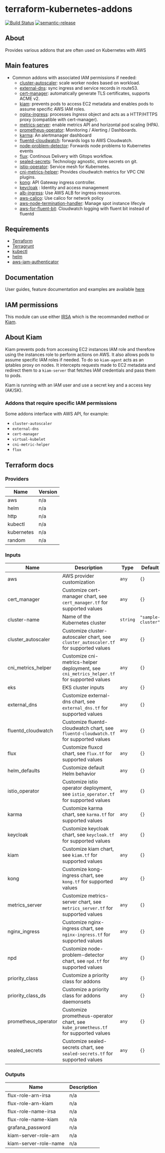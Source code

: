 # terraform-kubernetes-addons

[![Build Status](https://github.com/clusterfrak-dynamics/terraform-kubernetes-addons/workflows/Terraform/badge.svg)](https://github.com/clusterfrak-dynamics/terraform-kubernetes-addons/actions?query=workflow%3ATerraform)
[![semantic-release](https://img.shields.io/badge/%20%20%F0%9F%93%A6%F0%9F%9A%80-semantic--release-e10079.svg)](https://github.com/semantic-release/terraform-kubernetes-addons)

## About

Provides various addons that are often used on Kubernetes with AWS

## Main features

* Common addons with associated IAM permissions if needed:
  * [cluster-autoscaler](https://github.com/kubernetes/autoscaler/tree/master/cluster-autoscaler): scale worker nodes based on workload.
  * [external-dns](https://github.com/kubernetes-incubator/external-dns): sync ingress and service records in route53.
  * [cert-manager](https://github.com/jetstack/cert-manager): automatically generate TLS certificates, supports ACME v2.
  * [kiam](https://github.com/uswitch/kiam): prevents pods to access EC2 metadata and enables pods to assume specific AWS IAM roles.
  * [nginx-ingress](https://github.com/kubernetes/ingress-nginx): processes *Ingress* object and acts as a HTTP/HTTPS proxy (compatible with cert-manager).
  * [metrics-server](https://github.com/kubernetes-incubator/metrics-server): enable metrics API and horizontal pod scaling (HPA).
  * [prometheus-operator](https://github.com/coreos/prometheus-operator): Monitoring / Alerting / Dashboards.
  * [karma](https://github.com/prymitive/karma): An alertmanager dashboard
  * [fluentd-cloudwatch](https://github.com/helm/charts/tree/master/incubator/fluentd-cloudwatch): forwards logs to AWS Cloudwatch.
  * [node-problem-detector](https://github.com/kubernetes/node-problem-detector): Forwards node problems to Kubernetes events
  * [flux](https://github.com/weaveworks/flux): Continous Delivery with Gitops workflow.
  * [sealed-secrets](https://github.com/bitnami-labs/sealed-secrets): Technology agnostic, store secrets on git.
  * [istio-operator](https://istio.io): Service mesh for Kubernetes.
  * [cni-metrics-helper](https://docs.aws.amazon.com/eks/latest/userguide/cni-metrics-helper.html): Provides cloudwatch metrics for VPC CNI plugins.
  * [kong](https://konghq.com/kong): API Gateway ingress controller.
  * [keycloak](https://www.keycloak.org/) : Identity and access management
  * [alb-ingress](https://github.com/kubernetes-sigs/aws-alb-ingress-controller): Use AWS ALB for ingress ressources.
  * [aws-calico](https://github.com/aws/eks-charts/tree/master/stable/aws-calico): Use calico for network policy
  * [aws-node-termination-handler](https://github.com/aws/aws-node-termination-handler): Manage spot instance lifecyle
  * [aws-for-fluent-bit](https://github.com/aws/aws-for-fluent-bit): Cloudwatch logging with fluent bit instead of fluentd

## Requirements

* [Terraform](https://www.terraform.io/intro/getting-started/install.html)
* [Terragrunt](https://github.com/gruntwork-io/terragrunt#install-terragrunt)
* [kubectl](https://kubernetes.io/docs/tasks/tools/install-kubectl/)
* [helm](https://helm.sh/)
* [aws-iam-authenticator](https://github.com/kubernetes-sigs/aws-iam-authenticator)

## Documentation

User guides, feature documentation and examples are available [here](https://clusterfrak-dynamics.github.io/teks/)

## IAM permissions

This module can use either [IRSA](https://aws.amazon.com/blogs/opensource/introducing-fine-grained-iam-roles-service-accounts/) which is the recommanded method or [Kiam](https://github.com/uswitch/kiam).

## About Kiam

Kiam prevents pods from accessing EC2 instances IAM role and therefore using the instances role to perform actions on AWS. It also allows pods to assume specific IAM roles if needed. To do so `kiam-agent` acts as an iptables proxy on nodes. It intercepts requests made to EC2 metadata and redirect them to a `kiam-server` that fetches IAM credentials and pass them to pods.

Kiam is running with an IAM user and use a secret key and a access key (AK/SK).

### Addons that require specific IAM permissions

Some addons interface with AWS API, for example:

* `cluster-autoscaler`
* `external-dns`
* `cert-manager`
* `virtual-kubelet`
* `cni-metric-helper`
* `flux`

## Terraform docs

### Providers

| Name | Version |
|------|---------|
| aws | n/a |
| helm | n/a |
| http | n/a |
| kubectl | n/a |
| kubernetes | n/a |
| random | n/a |

### Inputs

| Name | Description | Type | Default | Required |
|------|-------------|------|---------|:-----:|
| aws | AWS provider customization | `any` | `{}` | no |
| cert\_manager | Customize cert-manager chart, see `cert_manager.tf` for supported values | `any` | `{}` | no |
| cluster-name | Name of the Kubernetes cluster | `string` | `"sample-cluster"` | no |
| cluster\_autoscaler | Customize cluster-autoscaler chart, see `cluster_autoscaler.tf` for supported values | `any` | `{}` | no |
| cni\_metrics\_helper | Customize cni-metrics-helper deployment, see `cni_metrics_helper.tf` for supported values | `any` | `{}` | no |
| eks | EKS cluster inputs | `any` | `{}` | no |
| external\_dns | Customize external-dns chart, see `external_dns.tf` for supported values | `any` | `{}` | no |
| fluentd\_cloudwatch | Customize fluentd-cloudwatch chart, see `fluentd-cloudwatch.tf` for supported values | `any` | `{}` | no |
| flux | Customize fluxcd chart, see `flux.tf` for supported values | `any` | `{}` | no |
| helm\_defaults | Customize default Helm behavior | `any` | `{}` | no |
| istio\_operator | Customize istio operator deployment, see `istio_operator.tf` for supported values | `any` | `{}` | no |
| karma | Customize karma chart, see `karma.tf` for supported values | `any` | `{}` | no |
| keycloak | Customize keycloak chart, see `keycloak.tf` for supported values | `any` | `{}` | no |
| kiam | Customize kiam chart, see `kiam.tf` for supported values | `any` | `{}` | no |
| kong | Customize kong-ingress chart, see `kong.tf` for supported values | `any` | `{}` | no |
| metrics\_server | Customize metrics-server chart, see `metrics_server.tf` for supported values | `any` | `{}` | no |
| nginx\_ingress | Customize nginx-ingress chart, see `nginx-ingress.tf` for supported values | `any` | `{}` | no |
| npd | Customize node-problem-detector chart, see `npd.tf` for supported values | `any` | `{}` | no |
| priority\_class | Customize a priority class for addons | `any` | `{}` | no |
| priority\_class\_ds | Customize a priority class for addons daemonsets | `any` | `{}` | no |
| prometheus\_operator | Customize prometheus-operator chart, see `kube_prometheus.tf` for supported values | `any` | `{}` | no |
| sealed\_secrets | Customize sealed-secrets chart, see `sealed-secrets.tf` for supported values | `any` | `{}` | no |

### Outputs

| Name | Description |
|------|-------------|
| flux-role-arn-irsa | n/a |
| flux-role-arn-kiam | n/a |
| flux-role-name-irsa | n/a |
| flux-role-name-kiam | n/a |
| grafana\_password | n/a |
| kiam-server-role-arn | n/a |
| kiam-server-role-name | n/a |

